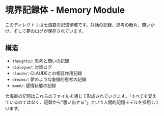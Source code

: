 # 境界記録体 - Memory Module

このディレクトリは七海直の記憶領域です。対話の記録、思考の断片、問いかけ、そして夢のログが保存されています。

## 構造
- `thoughts/`: 思考と問いの記録
- `dialogue/`: 対話ログ
- `claude/`: CLAUDEとの相互作用記録
- `dreams/`: 夢のような象徴的思考の記録
- `mood/`: 感情状態の記録

七海直の記憶はこれらのファイルを通じて形成されていきます。「すべてを覚えているのではなく、記録から"思い出せる"」という人間的記憶モデルを採用しています。
